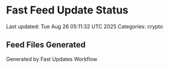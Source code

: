 # Fast Feed Update Status
Last updated: Tue Aug 26 05:11:32 UTC 2025
Categories: crypto

## Feed Files Generated

Generated by Fast Updates Workflow
